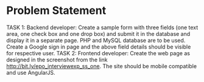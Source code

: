 # Problem Statement

TASK 1: 
Backend developer:
Create a sample form with three fields (one text area, one check box and one drop box) and submit it in the database and display it in a separate page. PHP and MySQL database are to be used.
Create a Google sign in page and the above field details should be visible for respective user. 
TASK 2: 
Frontend developer:
Create the web page as designed in the screenshot from the link http://bit.ly/epo_interviewexp_ss_one. The site should be mobile compatible and use AngularJS.
